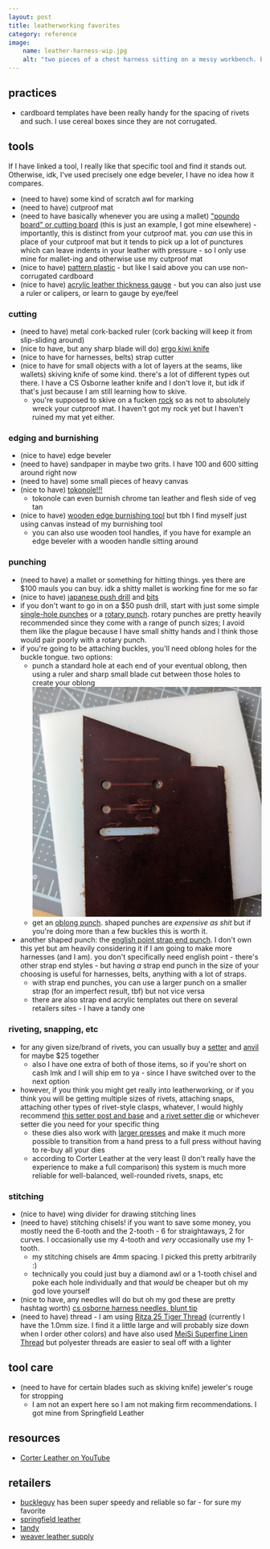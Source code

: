```yaml
---
layout: post
title: leatherworking favorites
category: reference
image: 
    name: leather-harness-wip.jpg
    alt: "two pieces of a chest harness sitting on a messy workbench. both pieces are about 8 inches long total and consist of two large o-rings joined by a dark teal leather strap. the o rings and rivets are matte black."
---
```


## practices

- cardboard templates have been really handy for the spacing of rivets and such. I use cereal boxes since they are not corrugated.

## tools

If I have linked a tool, I really like that specific tool and find it stands out. Otherwise, idk, I've used precisely one edge beveler, I have no idea how it compares.

- (need to have) some kind of scratch awl for marking
- (need to have) cutproof mat
- (need to have basically whenever you are using a mallet) ["poundo board" or cutting board](https://www.buckleguy.com/cutting-board-multiple-sizes/) (this is just an example, I got mine elsewhere) - importantly, this is distinct from your cutproof mat. you *can* use this in place of your cutproof mat but it tends to pick up a lot of punctures which can leave indents in your leather with pressure - so I only use mine for mallet-ing and otherwise use my cutproof mat
- (nice to have) [pattern plastic](https://www.weaverleathersupply.com/products/pattern-sheet-24-x-45) - but like I said above you can use non-corrugated cardboard
- (nice to have) [acrylic leather thickness gauge](https://www.buckleguy.com/bg-acrylic-tool-leather-thickness-gauge/) - but you can also just use a ruler or calipers, or learn to gauge by eye/feel

### cutting

- (need to have) metal cork-backed ruler (cork backing will keep it from slip-sliding around)
- (nice to have, but any sharp blade will do) [ergo kiwi knife](https://www.buckleguy.com/ergo-kiwi-knife-2-0/)
- (nice to have for harnesses, belts) strap cutter
- (nice to have for small objects with a lot of layers at the seams, like wallets) skiving knife of some kind. there's a lot of different types out there. I have a CS Osborne leather knife and I don't love it, but idk if that's just because I am still learning how to skive.
    - you're supposed to skive on a fucken [rock](https://www.weaverleathersupply.com/products/marble-tooling-slab) so as not to absolutely wreck your cutproof mat. I haven't got my rock yet but I haven't ruined my mat yet either.

### edging and burnishing

- (nice to have) edge beveler
- (need to have) sandpaper in maybe two grits. I have 100 and 600 sitting around right now
- (need to have) some small pieces of heavy canvas
- (nice to have) [tokonole!!!](https://www.buckleguy.com/seiwa-tokonole-leather-burnishing-gum-multiple-sizes-colors/)
    - tokonole can even burnish chrome tan leather and flesh side of veg tan
- (nice to have) [wooden edge burnishing tool](https://www.buckleguy.com/leather-edge-slicker-burnishing-tool-beech-wood/) but tbh I find myself just using canvas instead of my burnishing tool
    - you can also use wooden tool handles, if you have for example an edge beveler with a wooden handle sitting around

### punching

- (need to have) a mallet or something for hitting things. yes there are $100 mauls you can buy. idk a shitty mallet is working fine for me so far
- (nice to have) [japanese push drill](https://www.talasonline.com/Japanese-Push-Drill) and [bits](https://www.talasonline.com/Japanese-Push-Drill-Replacement-Bits)
- if you don't want to go in on a $50 push drill, start with just some simple [single-hole punches](https://www.buckleguy.com/245-belt-punch-multiple-sizes/) or a [rotary punch](https://www.buckleguy.com/223-revolving-punch/). rotary punches are pretty heavily recommended since they come with a range of punch sizes; I avoid them like the plague because I have small shitty hands and I think those would pair poorly with a rotary punch.
- if you're going to be attaching buckles, you'll need oblong holes for the buckle tongue. two options:
    - punch a standard hole at each end of your eventual oblong, then using a ruler and sharp small blade cut between those holes to create your oblong
![A small piece of leather showing the steps to creating an oblong hole. First there is just a straight 1-inch line drawn by scratch awl. Holes are punched at both ends of that line. Two cuts are made coming from the right-side hole inwards (shown by arrows), about halfway. Similar cuts are then made from the left-hand hole inwards to meet them.](assets/img/oblong-punch-alternative.jpg)
    - get an [oblong punch](https://www.buckleguy.com/151-bag-punch-multiple-sizes/). shaped punches are *expensive as shit* but if you're doing more than a few buckles this is worth it.
- another shaped punch: the [english point strap end punch](https://www.buckleguy.com/0150-strap-end-punch-english-point-multiple-sizes-1/). I don't own this yet but am heavily considering it if I am going to make more harnesses (and I am). you don't specifically need english point - there's other strap end styles - but having *a* strap end punch in the size of your choosing is useful for harnesses, belts, anything with a lot of straps.
    - with strap end punches, you can use a larger punch on a smaller strap (for an imperfect result, tbf) but not vice versa
    - there are also strap end acrylic templates out there on several retailers sites - I have a tandy one

### riveting, snapping, etc

- for any given size/brand of rivets, you can usually buy a [setter](https://www.buckleguy.com/bg-rivet-setter-9-2mm-concave-end/) and [anvil](https://www.buckleguy.com/bg-rivet-setter-base-for-9-2-11-13mm-cap-rivets/) for maybe $25 together
    - also I have one extra of both of those items, so if you're short on cash lmk and I will ship em to ya - since I have switched over to the next option
- however, if you think you might get really into leatherworking, or if you think you will be getting multiple sizes of rivets, attaching snaps, attaching other types of rivet-style clasps, whatever, I would highly recommend [this setter post and base](https://www.buckleguy.com/bg-setter-post-base-for-screw-in-dies/) and [a rivet setter die](https://www.buckleguy.com/bg-rivet-setter-die-multiple-sizes-requires-hand-tool-post-base-or-bg-hand-press/) or whichever setter die you need for your specific thing
    - these dies also work with [larger presses](https://www.buckleguy.com/bg-180-convertible-hand-or-foot-press/) and make it much more possible to transition from a hand press to a full press without having to re-buy all your dies
    - according to Corter Leather at the very least (I don't really have the experience to make a full comparison) this system is much more reliable for well-balanced, well-rounded rivets, snaps, etc

### stitching

- (nice to have) wing divider for drawing stitching lines
- (need to have) stitching chisels! if you want to save some money, you mostly need the 6-tooth and the 2-tooth - 6 for straightaways, 2 for curves. I occasionally use my 4-tooth and *very* occasionally use my 1-tooth.
    - my stitching chisels are 4mm spacing. I picked this pretty arbitrarily :)
    - technically you could just buy a diamond awl or a 1-tooth chisel and poke each hole individually and that *would* be cheaper but oh my god love yourself
- (nice to have, any needles will do but oh my god these are pretty hashtag worth) [cs osborne harness needles, blunt tip](https://www.buckleguy.com/517-harness-needles-for-hand-sewing-blunt-tip-5-needles/)
- (need to have) thread - I am using [Ritza 25 Tiger Thread](https://www.buckleguy.com/ritza-25-tiger-thread/) (currently I have the 1.0mm size. I find it a little large and will probably size down when I order other colors) and have also used [MeiSi Superfine Linen Thread](https://threadsofmeisi.com/collections/meisi-superfine-linen-threads) but polyester threads are easier to seal off with a lighter

## tool care

- (need to have for certain blades such as skiving knife) jeweler's rouge for stropping
    - I am not an expert here so I am not making firm recommendations. I got mine from Springfield Leather

## resources

- [Corter Leather on YouTube](https://www.youtube.com/@Corter)

## retailers

- [buckleguy](https://www.buckleguy.com/) has been super speedy and reliable so far - for sure my favorite
- [springfield leather](https://www.springfieldleather.com/)
- [tandy](https://tandyleather.com/)
- [weaver leather supply](https://www.weaverleathersupply.com/)
